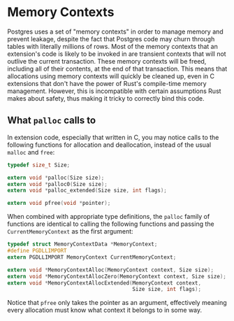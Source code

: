# Memory Contexts

Postgres uses a set of "memory contexts" in order to manage memory and prevent leakage, despite
the fact that Postgres code may churn through tables with literally millions of rows. Most of the
memory contexts that an extension's code is likely to be invoked in are transient contexts that
will not outlive the current transaction. These memory contexts will be freed, including all of
their contents, at the end of that transaction. This means that allocations using memory contexts
will quickly be cleaned up, even in C extensions that don't have the power of Rust's compile-time
memory management. However, this is incompatible with certain assumptions Rust makes about safety,
thus making it tricky to correctly bind this code.

<!-- TODO: finish out `MemCx` drafts and provide alternatives to worrying about allocations -->

## What `palloc` calls to
In extension code, especially that written in C, you may notice calls to the following functions
for allocation and deallocation, instead of the usual `malloc` and `free`:

```c
typedef size_t Size;

extern void *palloc(Size size);
extern void *palloc0(Size size);
extern void *palloc_extended(Size size, int flags);

extern void pfree(void *pointer);
```

<!--
// Only in Postgres 16+
extern void *palloc_aligned(Size size, Size alignto, int flags);
-->

When combined with appropriate type definitions, the `palloc` family of functions are identical to
calling the following functions and passing the `CurrentMemoryContext` as the first argument:

```c
typedef struct MemoryContextData *MemoryContext;
#define PGDLLIMPORT
extern PGDLLIMPORT MemoryContext CurrentMemoryContext;

extern void *MemoryContextAlloc(MemoryContext context, Size size);
extern void *MemoryContextAllocZero(MemoryContext context, Size size);
extern void *MemoryContextAllocExtended(MemoryContext context,
                                        Size size, int flags);
```
<!--
// Only in Postgres 16+
extern void *MemoryContextAllocAligned(MemoryContext context,
                                       Size size, Size alignto, int flags);
-->

Notice that `pfree` only takes the pointer as an argument, effectively meaning every allocation
must know what context it belongs to in some way.
